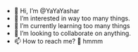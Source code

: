 - 👋 Hi, I’m @YaYaYashar
- 👀 I’m interested in way too many things.
- 🌱 I’m currently learning too many things
- 💞️ I’m looking to collaborate on anything.
- 📫 How to reach me? 🤔 hmmm

